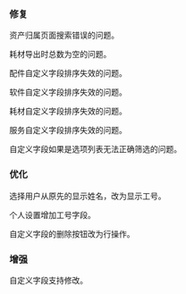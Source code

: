 ### 修复

资产归属页面搜索错误的问题。

耗材导出时总数为空的问题。

配件自定义字段排序失效的问题。

软件自定义字段排序失效的问题。

耗材自定义字段排序失效的问题。

服务自定义字段排序失效的问题。

自定义字段如果是选项列表无法正确筛选的问题。

### 优化

选择用户从原先的显示姓名，改为显示工号。

个人设置增加工号字段。

自定义字段的删除按钮改为行操作。

### 增强

自定义字段支持修改。
